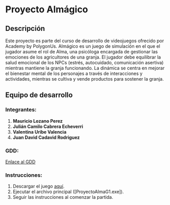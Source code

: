 # Proyecto Almágico

## Descripción

Este proyecto es parte del curso de desarrollo de videojuegos ofrecido por Academy by PolygonUs. Almágico es un juego de simulación en el que el jugador asume el rol de Alma, una psicóloga encargada de gestionar las emociones de los agricultores de una granja. El jugador debe equilibrar la salud emocional de los NPCs (estrés, autocuidado, comunicación asertiva) mientras mantiene la granja funcionando. La dinámica se centra en mejorar el bienestar mental de los personajes a través de interacciones y actividades, mientras se cultiva y vende productos para sostener la granja.

## Equipo de desarrollo

### Integrantes:

1. **Mauricio Lozano Perez**
2. **Julián Camilo Cabrera Echeverri**
3. **Valentina Uribe Valencia**
4. **Juan David Cadavid Rodriguez**

### GDD:

[Enlace al GDD](https://docs.google.com/document/d/1SLRhr6Oyaw0mIqaf1ijUOe5O0Az5ZUszf-XZqggstJk/edit?usp=sharing)

### Instrucciones:

1. Descargar el juego [aquí](https://drive.google.com/drive/folders/1BAR-b67RuJdJyaggK_7HQklvqJAykzyz?usp=sharing).
2. Ejecutar el archivo principal ([ProyectoAlmaG1.exe]).
3. Seguir las instrucciones al comenzar la partida.
